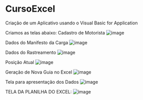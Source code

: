 # CursoExcel
Criação de um Aplicativo usando o Visual Basic for Application

Criamos as telas abaixo:
Cadastro de Motorista
![image](https://user-images.githubusercontent.com/62901780/111367100-22e92d80-8673-11eb-82d6-513f71587dad.png)

Dados do Manifesto da Carga
![image](https://user-images.githubusercontent.com/62901780/111367218-457b4680-8673-11eb-8178-abda68187de9.png)

Dados do Rastreamento
![image](https://user-images.githubusercontent.com/62901780/111367283-57f58000-8673-11eb-8b5e-dc0357164c89.png)

Posição Atual
![image](https://user-images.githubusercontent.com/62901780/111367351-6cd21380-8673-11eb-8994-45bc85782fbe.png)

Geração de Nova Guia no Excel
![image](https://user-images.githubusercontent.com/62901780/111367446-81aea700-8673-11eb-91d9-583e6ae081ac.png)

Tela para apresentação dos Dados
![image](https://user-images.githubusercontent.com/62901780/111367622-ad319180-8673-11eb-8edb-f032bafefe12.png)

TELA DA PLANILHA DO EXCEL:
![image](https://user-images.githubusercontent.com/62901780/111367793-de11c680-8673-11eb-952b-ad02b565e91e.png)



